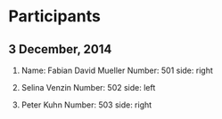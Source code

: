 # Participants

## 3 December, 2014

1) Name: Fabian David Mueller
    Number: 501
    side: right

2) Selina Venzin
    Number: 502
    side: left

3) Peter Kuhn
    Number: 503
    side: right
